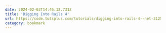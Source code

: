 ```yaml
---
date: 2024-02-03T14:46:12.731Z
title: 'Digging Into Rails 4'
url: https://code.tutsplus.com/tutorials/digging-into-rails-4--net-31255
category: bookmark
---
```

